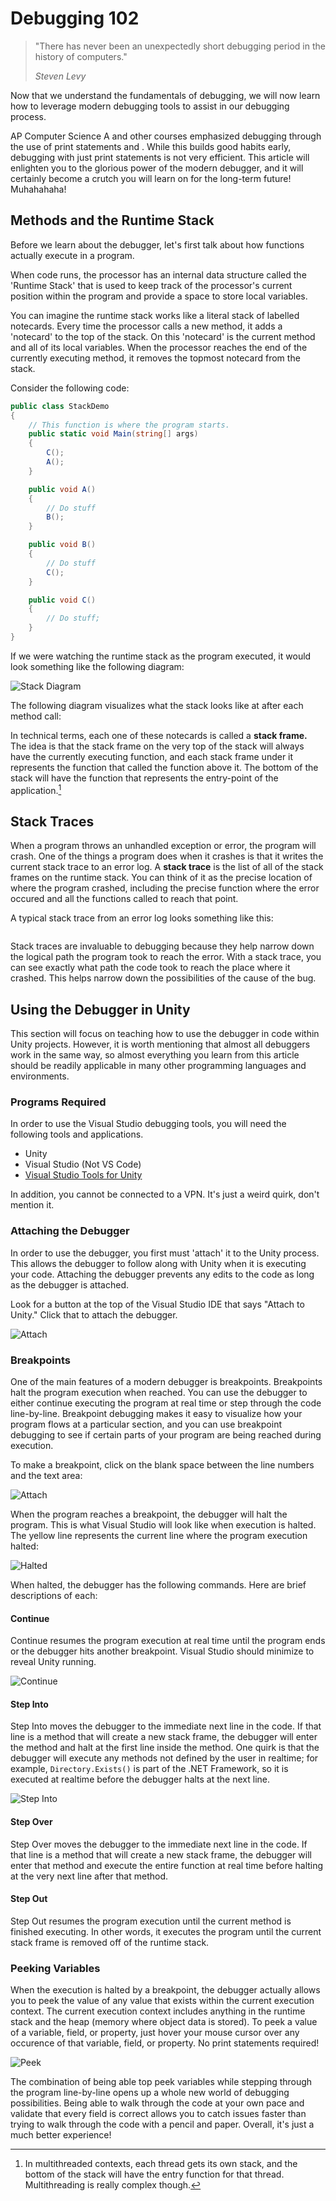 # Debugging 102

> "There has never been an unexpectedly short debugging period in the history of computers."
>
> <cite>Steven Levy</cite>

Now that we understand the fundamentals of debugging, we will now learn how to leverage modern debugging tools to assist in our debugging process.

AP Computer Science A and other courses emphasized debugging through the use of print statements and . While this builds good habits early, debugging with just print statements is not very efficient. This article will enlighten you to the glorious power of the modern debugger, and it will certainly become a crutch you will learn on for the long-term future! Muhahahaha!



## Methods and the Runtime Stack

Before we learn about the debugger, let's first talk about how functions actually execute in a program.

When code runs, the processor has an internal data structure called the 'Runtime Stack' that is used to keep track of the processor's current position within the program and provide a space to store local variables. 

You can imagine the runtime stack works like a literal stack of labelled notecards. Every time the processor calls a new method, it adds a 'notecard' to the top of the stack. On this 'notecard' is the current method and all of its local variables. When the processor reaches the end of the currently executing method, it removes the topmost notecard from the stack. 

Consider the following code:

```csharp
public class StackDemo
{
    // This function is where the program starts.
    public static void Main(string[] args)
    {
        C();
        A();
    }

    public void A()
    {
        // Do stuff
        B();
    }

    public void B()
    {
        // Do stuff
        C();
    }

    public void C()
    {
        // Do stuff;
    }
}
```

If we were watching the runtime stack as the program executed, it would look something like the following diagram:

![Stack Diagram](stackDiagram.png)

The following diagram visualizes what the stack looks like at after each method call:

In technical terms, each one of these notecards is called a **stack frame.** The idea is that the stack frame on the very top of the stack will always have the currently executing function, and each stack frame under it represents the function that called the function above it. The bottom of the stack will have the function that represents the entry-point of the application.[^1]



## Stack Traces

When a program throws an unhandled exception or error, the program will crash. One of the things a program does when it crashes is that it writes the current stack trace to an error log. A **stack trace** is the list of all of the stack frames on the runtime stack. You can think of it as the precise location of where the program crashed, including the precise function where the error occured and all the functions called to reach that point.

A typical stack trace from an error log looks something like this:

```
```

Stack traces are invaluable to debugging because they help narrow down the logical path the program took to reach the error. With a stack trace, you can see exactly what path the code took to reach the place where it crashed. This helps narrow down the possibilities of the cause of the bug.

## Using the Debugger in Unity

This section will focus on teaching how to use the debugger in code within Unity projects. However, it is worth mentioning that almost all debuggers work in the same way, so almost everything you learn from this article should be readily applicable in many other programming languages and environments.

### Programs Required

In order to use the Visual Studio debugging tools, you will need the following tools and applications.

- Unity
- Visual Studio (Not VS Code)
- [Visual Studio Tools for Unity](https://docs.microsoft.com/en-us/visualstudio/gamedev/unity/get-started/visual-studio-tools-for-unity)

In addition, you cannot be connected to a VPN. It's just a weird quirk, don't mention it.

### Attaching the Debugger

In order to use the debugger, you first must 'attach' it to the Unity process. This allows the debugger to follow along with Unity when it is executing your code. Attaching the debugger prevents any edits to the code as long as the debugger is attached.

Look for a button at the top of the Visual Studio IDE that says "Attach to Unity." Click that to attach the debugger.

![Attach](debuggerAttach.gif)

### Breakpoints

One of the main features of a modern debugger is breakpoints. Breakpoints halt the program execution when reached. You can use the debugger to either continue executing the program at real time or step through the code line-by-line. Breakpoint debugging makes it easy to visualize how your program flows at a particular section, and you can use breakpoint debugging to see if certain parts of your program are being reached during execution.

To make a breakpoint, click on the blank space between the line numbers and the text area:

![Attach](debuggerBreak.gif)

When the program reaches a breakpoint, the debugger will halt the program. This is what Visual Studio will look like when execution is halted. The yellow line represents the current line where the program execution halted:

![Halted](debuggerHalted.png)

When halted, the debugger has the following commands. Here are brief descriptions of each:

#### Continue

Continue resumes the program execution at real time until the program ends or the debugger hits another breakpoint. Visual Studio should minimize to reveal Unity running.

![Continue](debuggerContinue.gif)

#### Step Into

Step Into moves the debugger to the immediate next line in the code. If that line is a method that will create a new stack frame, the debugger will enter the method and halt at the first line inside the method. One quirk is that the debugger will execute any methods not defined by the user in realtime; for example, `Directory.Exists()` is part of the .NET Framework, so it is executed at realtime before the debugger halts at the next line.

![Step Into](debuggerStepInto.gif)

#### Step Over

Step Over moves the debugger to the immediate next line in the code. If that line is a method that will create a new stack frame, the debugger will enter that method and execute the entire function at real time before halting at the very next line after that method.

#### Step Out

Step Out resumes the program execution until the current method is finished executing. In other words, it executes the program until the current stack frame is removed off of the runtime stack.


### Peeking Variables

When the execution is halted by a breakpoint, the debugger actually allows you to peek the value of any value that exists within the current execution context. The current execution context includes anything in the runtime stack and the heap (memory where object data is stored). To peek a value of a variable, field, or property, just hover your mouse cursor over any occurence of that variable, field, or property. No print statements required!

![Peek](debuggerPeek.gif)

The combination of being able top peek variables while stepping through the program line-by-line opens up a whole new world of debugging possibilities. Being able to walk through the code at your own pace and validate that every field is correct allows you to catch issues faster than trying to walk through the code with a pencil and paper. Overall, it's just a much better experience!

[^1]: In multithreaded contexts, each thread gets its own stack, and the bottom of the stack will have the entry function for that thread. Multithreading is really complex though.